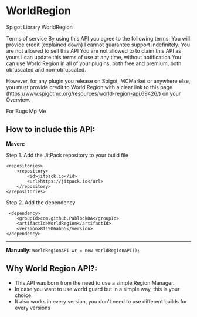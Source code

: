 # WorldRegion
Spigot Library WorldRegion

Terms of service By using this API you agree to the following terms:
  You will provide credit (explained down)
  I cannot guarantee support indefinitely.
  You are not allowed to sell this API
  You are not allowed to to claim this API as yours
  I can update this terms of use at any time, without notification
  You can use World Region in all of your plugins, both free and premium, both obfuscated and non-obfuscated.
  
  However, for any plugin you release on Spigot, MCMarket or anywhere else, you must provide credit to World Region with a clear link to     this page (https://www.spigotmc.org/resources/world-region-api.69426/) on your Overview.

For Bugs Mp Me

## How to include this API:

**Maven:**

Step 1. Add the JitPack repository to your build file

	<repositories>
		<repository>
		    <id>jitpack.io</id>
		    <url>https://jitpack.io</url>
		</repository>
	</repositories>

Step 2. Add the dependency

	 <dependency>
	    <groupId>com.github.PablockDA</groupId>
	    <artifactId>WorldRegion</artifactId>
	    <version>8f1906ab55</version>
	</dependency>
  

--------------------------------------------------------------------------

**Manually:**
`
WorldRegionAPI wr = new WorldRegionAPI();
`
## Why World Region API?:

- This API was born from the need to use a simple Region Manager.
- In case you want to use world guard but in a simple way, this is your choice.
- It also works in every version, you don't need to use different builds for every versions 


